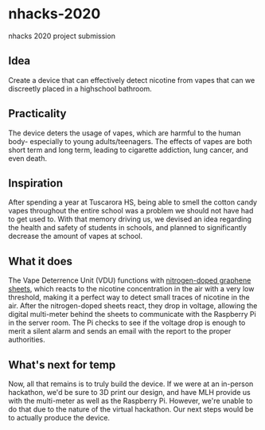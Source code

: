 # nhacks-2020
nhacks 2020 project submission

## Idea
Create a device that can effectively detect nicotine from vapes that can we discreetly placed in a highschool bathroom.

## Practicality 
The device deters the usage of vapes, which are harmful to the human body- especially to young adults/teenagers. The effects of vapes are both short term and long term, leading to cigarette addiction, lung cancer, and even death.

## Inspiration
After spending a year at Tuscarora HS, being able to smell the cotton candy vapes throughout the entire school was a problem we should not have had to get used to. With that memory driving us, we devised an idea regarding the health and safety of students in schools, and planned to significantly decrease the amount of vapes at school. 

## What it does
The Vape Deterrence Unit (VDU) functions with [nitrogen-doped graphene sheets](https://www.researchgate.net/publication/311506022_Electrochemical_sensing_of_nicotine_using_screen-printed_carbon_electrodes_modified_with_nitrogen-doped_graphene_sheets), which reacts to the nicotine concentration in the air with a very low threshold, making it a perfect way to detect small traces of nicotine in the air. After the nitrogen-doped sheets react, they drop in voltage, allowing the digital multi-meter behind the sheets to communicate with the Raspberry Pi in the server room. The Pi checks to see if the voltage drop is enough to merit a silent alarm and sends an email with the report to the proper authorities.

## What's next for temp
Now, all that remains is to truly build the device. If we were at an in-person hackathon, we'd be sure to 3D print our design, and have MLH provide us with the multi-meter as well as the Raspberry Pi. However, we're unable to do that due to the nature of the virtual hackathon. Our next steps would be to actually produce the device.
